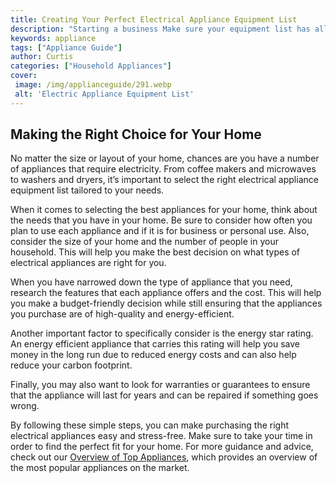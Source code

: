 ```yaml
---
title: Creating Your Perfect Electrical Appliance Equipment List
description: "Starting a business Make sure your equipment list has all the electrical appliances you need with this handy guide Discover the latest products and find out which are the most efficient and cost-effective"
keywords: appliance
tags: ["Appliance Guide"]
author: Curtis
categories: ["Household Appliances"]
cover: 
 image: /img/applianceguide/291.webp
 alt: 'Electric Appliance Equipment List'
---
```

## Making the Right Choice for Your Home

No matter the size or layout of your home, chances are you have a number of appliances that require electricity. From coffee makers and microwaves to washers and dryers, it’s important to select the right electrical appliance equipment list tailored to your needs. 

When it comes to selecting the best appliances for your home, think about the needs that you have in your home. Be sure to consider how often you plan to use each appliance and if it is for business or personal use. Also, consider the size of your home and the number of people in your household. This will help you make the best decision on what types of electrical appliances are right for you. 

When you have narrowed down the type of appliance that you need, research the features that each appliance offers and the cost. This will help you make a budget-friendly decision while still ensuring that the appliances you purchase are of high-quality and energy-efficient.

Another important factor to specifically consider is the energy star rating. An energy efficient appliance that carries this rating will help you save money in the long run due to reduced energy costs and can also help reduce your carbon footprint. 

Finally, you may also want to look for warranties or guarantees to ensure that the appliance will last for years and can be repaired if something goes wrong.

By following these simple steps, you can make purchasing the right electrical appliances easy and stress-free. Make sure to take your time in order to find the perfect fit for your home. For more guidance and advice, check out our [Overview of Top Appliances](./pages/appliance-overview), which provides an overview of the most popular appliances on the market.
